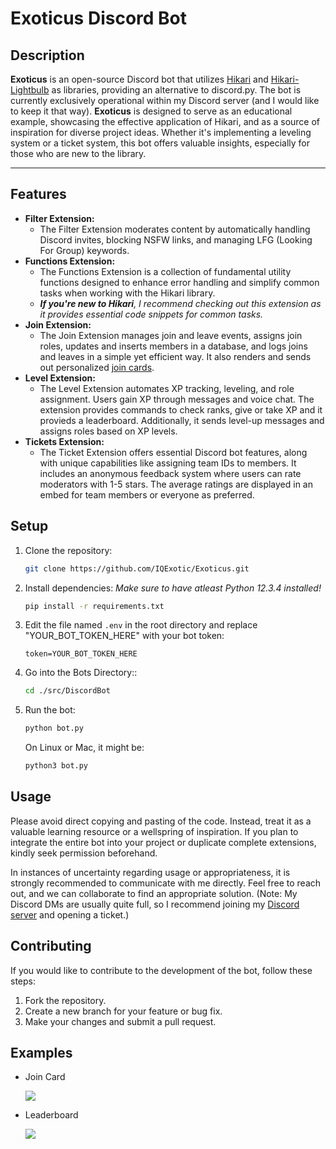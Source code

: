 # Exoticus Discord Bot

## Description
**Exoticus** is an open-source Discord bot that utilizes [Hikari](https://docs.hikari-py.dev/en/latest/) and [Hikari-Lightbulb](https://hikari-lightbulb.readthedocs.io/en/latest/getting-started.html) as libraries, providing an alternative to discord.py. The bot is currently exclusively operational within my Discord server (and I would like to keep it that way). **Exoticus** is designed to serve as an educational example, showcasing the effective application of Hikari, and as a source of inspiration for diverse project ideas. Whether it's implementing a leveling system or a ticket system, this bot offers valuable insights, especially for those who are new to the library.

---

## Features

- **Filter Extension:**
  - The Filter Extension moderates content by automatically handling Discord invites, blocking NSFW links, and managing LFG (Looking For Group) keywords.
- **Functions Extension:**
  - The Functions Extension is a collection of fundamental utility functions designed to enhance error handling and simplify common tasks when working with the Hikari library.
  - ***If you're new to Hikari**, I recommend checking out this extension as it provides essential code snippets for common tasks.*
- **Join Extension:**
  - The Join Extension manages join and leave events, assigns join roles, updates and inserts members in a database, and logs joins and leaves in a simple yet efficient way. It also renders and sends out personalized [join cards](https://i.imgur.com/2AeUrOT.png).
- **Level Extension:**
  - The Level Extension automates XP tracking, leveling, and role assignment. Users gain XP through messages and voice chat. The extension provides commands to check ranks, give or take XP and it provieds a leaderboard. Additionally, it sends level-up messages and assigns roles based on XP levels.
- **Tickets Extension:**
  - The Ticket Extension offers essential Discord bot features, along with unique capabilities like assigning team IDs to members. It includes an anonymous feedback system where users can rate moderators with 1-5 stars. The average ratings are displayed in an embed for team members or everyone as preferred.

## Setup

1. Clone the repository:

   ```bash
   git clone https://github.com/IQExotic/Exoticus.git
   ```

2. Install dependencies:
  *Make sure to have atleast Python 12.3.4 installed!*

   ```bash
   pip install -r requirements.txt
   ```

3. Edit the file named `.env` in the root directory and replace "YOUR_BOT_TOKEN_HERE" with your bot token:

   ```
   token=YOUR_BOT_TOKEN_HERE
   ```

4. Go into the Bots Directory::

   ```bash
   cd ./src/DiscordBot
   ```
   
5. Run the bot:

   ```bash
   python bot.py
   ```
   On Linux or Mac, it might be:
   ```bash
   python3 bot.py
   ```

## Usage

Please avoid direct copying and pasting of the code. Instead, treat it as a valuable learning resource or a wellspring of inspiration. If you plan to integrate the entire bot into your project or duplicate complete extensions, kindly seek permission beforehand.

In instances of uncertainty regarding usage or appropriateness, it is strongly recommended to communicate with me directly. Feel free to reach out, and we can collaborate to find an appropriate solution. (Note: My Discord DMs are usually quite full, so I recommend joining my [Discord server](https://discord.gg/7kqsMgNURY) and opening a ticket.)

## Contributing

If you would like to contribute to the development of the bot, follow these steps:

1. Fork the repository.
2. Create a new branch for your feature or bug fix.
3. Make your changes and submit a pull request.


## Examples
- Join Card

  ![](https://i.imgur.com/2AeUrOT.png)

- Leaderboard

  ![](https://i.imgur.com/cb7IMHk.png)